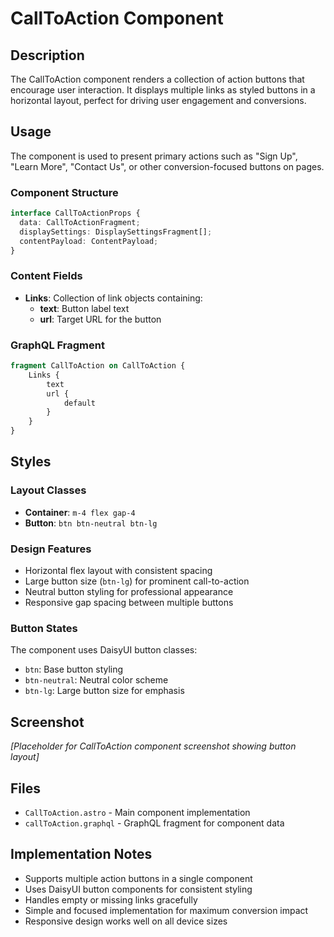 # CallToAction Component

## Description

The CallToAction component renders a collection of action buttons that encourage user interaction. It displays multiple links as styled buttons in a horizontal layout, perfect for driving user engagement and conversions.

## Usage

The component is used to present primary actions such as "Sign Up", "Learn More", "Contact Us", or other conversion-focused buttons on pages.

### Component Structure

```typescript
interface CallToActionProps {
  data: CallToActionFragment;
  displaySettings: DisplaySettingsFragment[];
  contentPayload: ContentPayload;
}
```

### Content Fields

- **Links**: Collection of link objects containing:
  - **text**: Button label text
  - **url**: Target URL for the button

### GraphQL Fragment

```graphql
fragment CallToAction on CallToAction {
    Links {
        text
        url {
            default
        }
    }
}
```

## Styles

### Layout Classes
- **Container**: `m-4 flex gap-4`
- **Button**: `btn btn-neutral btn-lg`

### Design Features
- Horizontal flex layout with consistent spacing
- Large button size (`btn-lg`) for prominent call-to-action
- Neutral button styling for professional appearance
- Responsive gap spacing between multiple buttons

### Button States
The component uses DaisyUI button classes:
- `btn`: Base button styling
- `btn-neutral`: Neutral color scheme
- `btn-lg`: Large button size for emphasis

## Screenshot

*[Placeholder for CallToAction component screenshot showing button layout]*

## Files

- `CallToAction.astro` - Main component implementation
- `callToAction.graphql` - GraphQL fragment for component data

## Implementation Notes

- Supports multiple action buttons in a single component
- Uses DaisyUI button components for consistent styling
- Handles empty or missing links gracefully
- Simple and focused implementation for maximum conversion impact
- Responsive design works well on all device sizes
